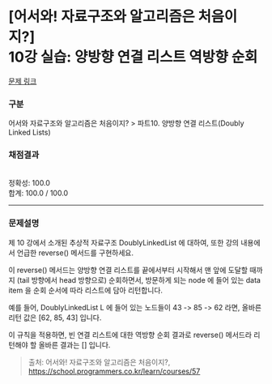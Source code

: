 # [어서와! 자료구조와 알고리즘은 처음이지?] <br> 10강 실습: 양방향 연결 리스트 역방향 순회 
[문제 링크](https://school.programmers.co.kr/learn/courses/57/lessons/13782) 

### 구분

어서와 자료구조와 알고리즘은 처음이지? > 파트10. 양방향 연결 리스트(Doubly Linked Lists)

### 채점결과

<br/>정확성: 100.0<br/>합계: 100.0 / 100.0

<hr>

### 문제설명
<p>제 10 강에서 소개된 추상적 자료구조 DoublyLinkedList 에 대하여, 또한 강의 내용에서 언급한 reverse() 메서드를 구현하세요.

이 reverse() 메서드는 양방향 연결 리스트를 끝에서부터 시작해서 맨 앞에 도달할 때까지 (tail 방향에서 head 방향으로) 순회하면서, 방문하게 되는 node 에 들어 있는 data item 을 순회 순서에 따라 리스트에 담아 리턴합니다.

예를 들어, DoublyLinkedList L 에 들어 있는 노드들이 43 -> 85 -> 62 라면, 올바른 리턴 값은 [62, 85, 43] 입니다.

이 규칙을 적용하면, 빈 연결 리스트에 대한 역방향 순회 결과로 reverse() 메서드라 리턴해야 할 올바른 결과는 [] 입니다.</p>


> 출처: 어서와! 자료구조와 알고리즘은 처음이지?, https://school.programmers.co.kr/learn/courses/57
